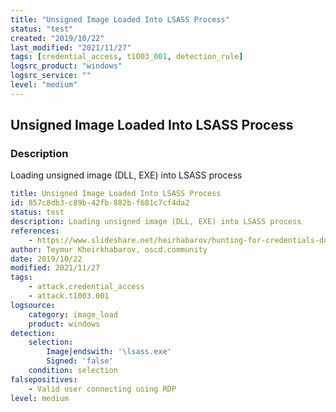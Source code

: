 ```yaml
---
title: "Unsigned Image Loaded Into LSASS Process"
status: "test"
created: "2019/10/22"
last_modified: "2021/11/27"
tags: [credential_access, t1003_001, detection_rule]
logsrc_product: "windows"
logsrc_service: ""
level: "medium"
---
```


## Unsigned Image Loaded Into LSASS Process

### Description

Loading unsigned image (DLL, EXE) into LSASS process

```yml
title: Unsigned Image Loaded Into LSASS Process
id: 857c8db3-c89b-42fb-882b-f681c7cf4da2
status: test
description: Loading unsigned image (DLL, EXE) into LSASS process
references:
    - https://www.slideshare.net/heirhabarov/hunting-for-credentials-dumping-in-windows-environment
author: Teymur Kheirkhabarov, oscd.community
date: 2019/10/22
modified: 2021/11/27
tags:
    - attack.credential_access
    - attack.t1003.001
logsource:
    category: image_load
    product: windows
detection:
    selection:
        Image|endswith: '\lsass.exe'
        Signed: 'false'
    condition: selection
falsepositives:
    - Valid user connecting using RDP
level: medium

```
